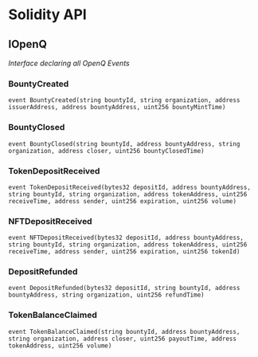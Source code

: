 # Solidity API

## IOpenQ

_Interface declaring all OpenQ Events_

### BountyCreated

```solidity
event BountyCreated(string bountyId, string organization, address issuerAddress, address bountyAddress, uint256 bountyMintTime)
```

### BountyClosed

```solidity
event BountyClosed(string bountyId, address bountyAddress, string organization, address closer, uint256 bountyClosedTime)
```

### TokenDepositReceived

```solidity
event TokenDepositReceived(bytes32 depositId, address bountyAddress, string bountyId, string organization, address tokenAddress, uint256 receiveTime, address sender, uint256 expiration, uint256 volume)
```

### NFTDepositReceived

```solidity
event NFTDepositReceived(bytes32 depositId, address bountyAddress, string bountyId, string organization, address tokenAddress, uint256 receiveTime, address sender, uint256 expiration, uint256 tokenId)
```

### DepositRefunded

```solidity
event DepositRefunded(bytes32 depositId, string bountyId, address bountyAddress, string organization, uint256 refundTime)
```

### TokenBalanceClaimed

```solidity
event TokenBalanceClaimed(string bountyId, address bountyAddress, string organization, address closer, uint256 payoutTime, address tokenAddress, uint256 volume)
```

